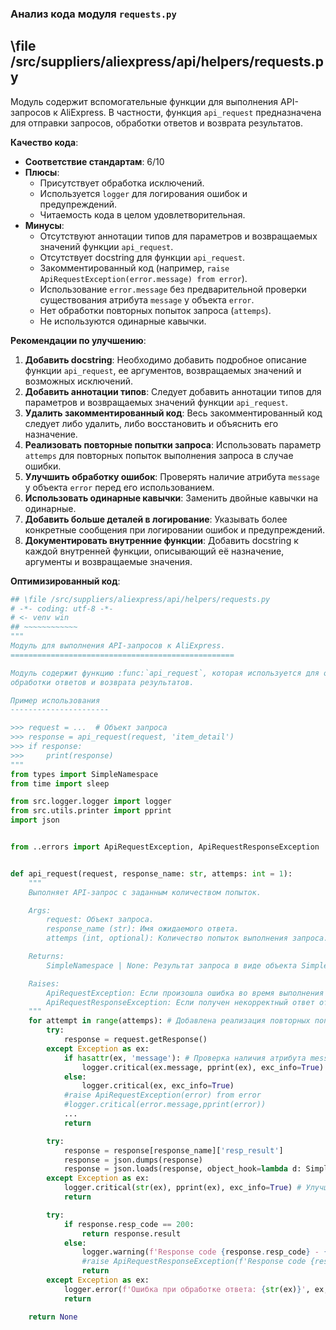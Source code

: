 ### **Анализ кода модуля `requests.py`**

## \file /src/suppliers/aliexpress/api/helpers/requests.py

Модуль содержит вспомогательные функции для выполнения API-запросов к AliExpress. В частности, функция `api_request` предназначена для отправки запросов, обработки ответов и возврата результатов.

**Качество кода**:

- **Соответствие стандартам**: 6/10
- **Плюсы**:
    - Присутствует обработка исключений.
    - Используется `logger` для логирования ошибок и предупреждений.
    - Читаемость кода в целом удовлетворительная.
- **Минусы**:
    - Отсутствуют аннотации типов для параметров и возвращаемых значений функции `api_request`.
    - Отсутствует docstring для функции `api_request`.
    - Закомментированный код (например, `raise ApiRequestException(error.message) from error`).
    - Использование `error.message` без предварительной проверки существования атрибута `message` у объекта `error`.
    - Нет обработки повторных попыток запроса (`attemps`).
    - Не используются одинарные кавычки.

**Рекомендации по улучшению**:

1.  **Добавить docstring**: Необходимо добавить подробное описание функции `api_request`, ее аргументов, возвращаемых значений и возможных исключений.
2.  **Добавить аннотации типов**: Следует добавить аннотации типов для параметров и возвращаемых значений функции `api_request`.
3.  **Удалить закомментированный код**: Весь закомментированный код следует либо удалить, либо восстановить и объяснить его назначение.
4.  **Реализовать повторные попытки запроса**: Использовать параметр `attemps` для повторных попыток выполнения запроса в случае ошибки.
5.  **Улучшить обработку ошибок**: Проверять наличие атрибута `message` у объекта `error` перед его использованием.
6.  **Использовать одинарные кавычки**: Заменить двойные кавычки на одинарные.
7.  **Добавить больше деталей в логирование**: Указывать более конкретные сообщения при логировании ошибок и предупреждений.
8. **Документировать внутренние функции**: Добавить docstring к каждой внутренней функции, описывающий её назначение, аргументы и возвращаемые значения.

**Оптимизированный код**:

```python
## \file /src/suppliers/aliexpress/api/helpers/requests.py
# -*- coding: utf-8 -*-
# <- venv win
## ~~~~~~~~~~~~
"""
Модуль для выполнения API-запросов к AliExpress.
==================================================

Модуль содержит функцию :func:`api_request`, которая используется для отправки запросов,
обработки ответов и возврата результатов.

Пример использования
----------------------

>>> request = ...  # Объект запроса
>>> response = api_request(request, 'item_detail')
>>> if response:
>>>     print(response)
"""
from types import SimpleNamespace
from time import sleep

from src.logger.logger import logger
from src.utils.printer import pprint
import json


from ..errors import ApiRequestException, ApiRequestResponseException


def api_request(request, response_name: str, attemps: int = 1):
    """
    Выполняет API-запрос с заданным количеством попыток.

    Args:
        request: Объект запроса.
        response_name (str): Имя ожидаемого ответа.
        attemps (int, optional): Количество попыток выполнения запроса. По умолчанию 1.

    Returns:
        SimpleNamespace | None: Результат запроса в виде объекта SimpleNamespace или None в случае ошибки.

    Raises:
        ApiRequestException: Если произошла ошибка во время выполнения запроса.
        ApiRequestResponseException: Если получен некорректный ответ от API.
    """
    for attempt in range(attemps): # Добавлена реализация повторных попыток
        try:
            response = request.getResponse()
        except Exception as ex:
            if hasattr(ex, 'message'): # Проверка наличия атрибута message
                logger.critical(ex.message, pprint(ex), exc_info=True)
            else:
                logger.critical(ex, exc_info=True)
            #raise ApiRequestException(error) from error
            #logger.critical(error.message,pprint(error))
            ...
            return

        try:
            response = response[response_name]['resp_result']
            response = json.dumps(response)
            response = json.loads(response, object_hook=lambda d: SimpleNamespace(**d))
        except Exception as ex:
            logger.critical(str(ex), pprint(ex), exc_info=True) # Улучшено логирование
            return

        try:
            if response.resp_code == 200:
                return response.result
            else:
                logger.warning(f'Response code {response.resp_code} - {response.resp_msg}',exc_info=True) #f'Response code {response.resp_code} - {response.resp_msg}'
                #raise ApiRequestResponseException(f'Response code {response.resp_code} - {response.resp_msg}')
                return
        except Exception as ex:
            logger.error(f'Ошибка при обработке ответа: {str(ex)}', ex, exc_info=True)
            return

    return None